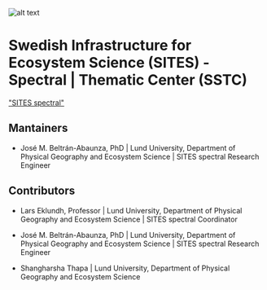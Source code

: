 ![alt text](https://h24-original.s3.amazonaws.com/231546/28893673-EQhe9.png "SITES Spectral Thematic Center")
# Swedish Infrastructure for Ecosystem Science (SITES) - Spectral | Thematic Center (SSTC)
["SITES spectral"](https://www.fieldsites.se/en-GB/sites-thematic-programs/sites-spectral-32634403)


## Mantainers

* José M. Beltrán-Abaunza, PhD | Lund University, Department of Physical Geography and Ecosystem Science | SITES spectral Research Engineer


## Contributors

* Lars Eklundh, Professor | Lund University, Department of Physical Geography and Ecosystem Science | SITES spectral Coordinator

* José M. Beltrán-Abaunza, PhD | Lund University, Department of Physical Geography and Ecosystem Science | SITES spectral Research Engineer

* Shangharsha Thapa | Lund University, Department of Physical Geography and Ecosystem Science
